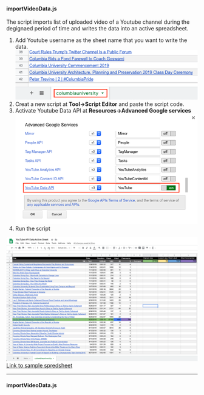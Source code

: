 <h4>importVideoData.js</h4>
<p>The script imports list of uploaded video of a Youtube channel during the degignaed period of time 
and writes the data into an active spreadsheet.</p>

1. Add Youtube username as the sheet name that you want to write the data.
![](images/Username.png)
2. Creat a new script at **Tool->Script Editor** and paste the script code.
3. Activate Youtube Data API at **Resources->Advanced Google services**
![](images/youtubedataApi.png)
4. Run the script


![](images/Youtube_import_Video.png)
<a href="https://docs.google.com/spreadsheets/d/1G987QElFnEt3IbYIj_c3mqp-Bm9JrMBhw39osV0fqEQ/edit?usp=sharing">Link to sample spredsheet</a>

<hr>

<h4>importVideoData.js</h4>
